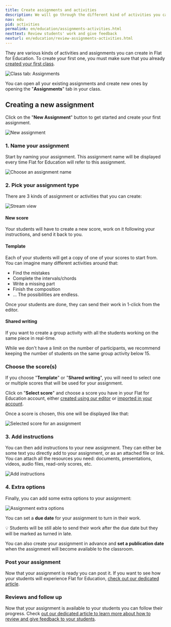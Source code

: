 ```yaml
---
title: Create assignments and activities
description: We will go through the different kind of activities you can achieve on Flat for Education with your students
nav: edu
pid: activities
permalink: en/education/assignments-activities.html
nexttext: Review students' work and give feedback
nexturl: en/education/review-assignments-activities.html
---
```


They are various kinds of activities and assignments you can create in Flat for Education. To create your first one, you must make sure that you already [created your first class](/help/en/education/create-new-class.html).

![Class tab: Assignments](/help/assets/img/edu/class-tab-assignments.png)

You can open all your existing assignments and create new ones by opening the "**Assignments**" tab in your class.

## Creating a new assignment

Click on the "**New Assignment**" button to get started and create your first assignment.

![New assignment](/help/assets/img/edu/class-new-assignment-btn.png)

### 1. Name your assignment

Start by naming your assignment. This assignment name will be displayed every time Flat for Education will refer to this assignment.

![Choose an assignment name](/help/assets/img/edu/class-new-assignment-name.png)

### 2. Pick your assignment type

There are 3 kinds of assignment or activities that you can create:

![Stream view](/help/assets/img/edu/class-new-assignment-pick-type.png)

#### New score

Your students will have to create a new score, work on it following your instructions, and send it back to you.

#### Template

Each of your students will get a copy of one of your scores to start from. You can imagine many different activities around that:

* Find the mistakes
* Complete the intervals/chords
* Write a missing part
* Finish the composition
* ... The possibilities are endless.

Once your students are done, they can send their work in 1-click from the editor.

#### Shared writing

If you want to create a group activity with all the students working on the same piece in real-time.

While we don't have a limit on the number of participants, we recommend keeping the number of students on the same group activity below 15.

### Choose the score(s)

If you choose "**Template**" or "**Shared writing**", you will need to select one or multiple scores that will be used for your assignment.

Click on "**Select score**" and choose a score you have in your Flat for Education account, either [created using our editor](/help/en/music-notation-software/create-your-first-music-score.html) or [imported in your account](/help/en/music-notation-software/import.html).

Once a score is chosen, this one will be displayed like that:

![Selected score for an assignment](/help/assets/img/edu/class-new-assignment-picked-score.png)

### 3. Add instructions

You can then add instructions to your new assignment. They can either be some text you directly add to your assignment, or as an attached file or link. You can attach all the resources you need: documents, presentations, videos, audio files, read-only scores, etc.

![Add instructions](/help/assets/img/edu/class-new-assignment-instructions.png)

### 4. Extra options

Finally, you can add some extra options to your assignment:

![Assignment extra options](/help/assets/img/edu/class-new-assignment-extras.png)

You can set a **due date** for your assignment to turn in their work.

💡 Students will be still able to send their work after the due date but they will be marked as turned in late.

You can also create your assignment in advance and **set a publication date** when the assignment will become available to the classroom.

### Post your assignment

Now that your assignment is ready you can post it. If you want to see how your students will experience Flat for Education, [check out our dedicated article](/help/en/education/student-view.html).

### Reviews and follow up

Now that your assignment is available to your students you can follow their progress. Check [out our dedicated article to learn more about how to review and give feedback to your students](/help/en/education/review-assignments-activities.html).

